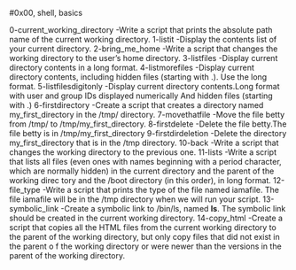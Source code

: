 #0x00, shell, basics

0-current_working_directory -Write a script that prints the absolute path name of the current working directory.
1-listit -Display the contents list of your current directory.
2-bring_me_home -Write a script that changes the working directory to the user’s home directory.
3-listfiles -Display current directory contents in a long format.
4-listmorefiles -Display current directory contents, including hidden files (starting with .). Use the long format.
5-listfilesdigitonly -Display current directory contents.Long format with user and group IDs displayed numerically And hidden files (starting with .)
6-firstdirectory -Create a script that creates a directory named my_first_directory in the /tmp/ directory.
7-movethatfile -Move the file betty from /tmp/ to /tmp/my_first_directory.
8-firstdelete -Delete the file betty.The file betty is in /tmp/my_first_directory
9-firstdirdeletion -Delete the directory my_first_directory that is in the /tmp directory.
10-back -Write a script that changes the working directory to the previous one.  11-lists -Write a script that lists all files (even ones with names beginning with a period character, which are normally hidden) in the current directory and the parent of the working direc
tory and the /boot directory (in this order), in long format.
12-file_type -Write a script that prints the type of the file named iamafile. The file iamafile will be in the /tmp directory when we will run your script.
13-symbolic_link -Create a symbolic link to /bin/ls, named __ls__. The symbolic link should be created in the current working directory.
14-copy_html -Create a script that copies all the HTML files from the current working directory to the parent of the working directory, but only copy files that did not exist in the parent o
f the working directory or were newer than the versions in the parent of the working directory.

